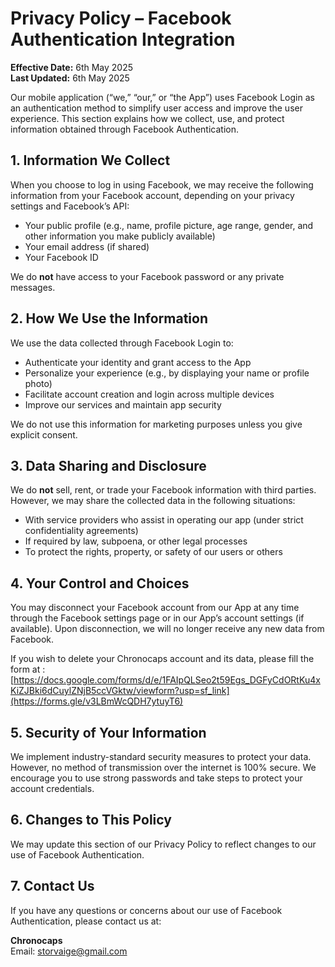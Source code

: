 # Privacy Policy – Facebook Authentication Integration

**Effective Date:** 6th May 2025  
**Last Updated:** 6th May 2025

Our mobile application (“we,” “our,” or “the App”) uses Facebook Login as an authentication method to simplify user access and improve the user experience. This section explains how we collect, use, and protect information obtained through Facebook Authentication.

## 1. Information We Collect

When you choose to log in using Facebook, we may receive the following information from your Facebook account, depending on your privacy settings and Facebook’s API:

- Your public profile (e.g., name, profile picture, age range, gender, and other information you make publicly available)
- Your email address (if shared)
- Your Facebook ID

We do **not** have access to your Facebook password or any private messages.

## 2. How We Use the Information

We use the data collected through Facebook Login to:

- Authenticate your identity and grant access to the App
- Personalize your experience (e.g., by displaying your name or profile photo)
- Facilitate account creation and login across multiple devices
- Improve our services and maintain app security

We do not use this information for marketing purposes unless you give explicit consent.

## 3. Data Sharing and Disclosure

We do **not** sell, rent, or trade your Facebook information with third parties. However, we may share the collected data in the following situations:

- With service providers who assist in operating our app (under strict confidentiality agreements)
- If required by law, subpoena, or other legal processes
- To protect the rights, property, or safety of our users or others

## 4. Your Control and Choices

You may disconnect your Facebook account from our App at any time through the Facebook settings page or in our App’s account settings (if available). Upon disconnection, we will no longer receive any new data from Facebook.

If you wish to delete your Chronocaps account and its data, please fill the form at : [https://docs.google.com/forms/d/e/1FAIpQLSeo2t59Egs_DGFyCdORtKu4xKiZJBki6dCuylZNjB5ccVGktw/viewform?usp=sf_link](https://forms.gle/v3LBmWcQDH7ytuyT6)

## 5. Security of Your Information

We implement industry-standard security measures to protect your data. However, no method of transmission over the internet is 100% secure. We encourage you to use strong passwords and take steps to protect your account credentials.

## 6. Changes to This Policy

We may update this section of our Privacy Policy to reflect changes to our use of Facebook Authentication.

## 7. Contact Us

If you have any questions or concerns about our use of Facebook Authentication, please contact us at:

**Chronocaps**  
Email: [storvaige@gmail.com](mailto:storvaige@gmail.com)
